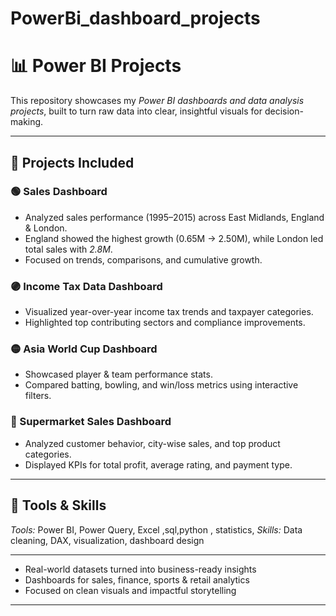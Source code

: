 # PowerBi_dashboard_projects
# 📊 Power BI Projects

This repository showcases my *Power BI dashboards and data analysis projects*, built to turn raw data into clear, insightful visuals for decision-making.

---

## 🚀 Projects Included

### 🟢 Sales Dashboard
- Analyzed sales performance (1995–2015) across East Midlands, England & London.  
- England showed the highest growth (0.65M → 2.50M), while London led total sales with *2.8M*.  
- Focused on trends, comparisons, and cumulative growth.

### 🟣 Income Tax Data Dashboard
- Visualized year-over-year income tax trends and taxpayer categories.  
- Highlighted top contributing sectors and compliance improvements.  

### 🟡 Asia World Cup Dashboard
- Showcased player & team performance stats.  
- Compared batting, bowling, and win/loss metrics using interactive filters.

### 🔵 Supermarket Sales Dashboard
- Analyzed customer behavior, city-wise sales, and top product categories.  
- Displayed KPIs for total profit, average rating, and payment type.

---

## 🧠 Tools & Skills
*Tools:* Power BI, Power Query, Excel ,sql,python , statistics, 
*Skills:* Data cleaning, DAX, visualization, dashboard design  

---

- Real-world datasets turned into business-ready insights  
- Dashboards for sales, finance, sports & retail analytics  
- Focused on clean visuals and impactful storytelling  

---

